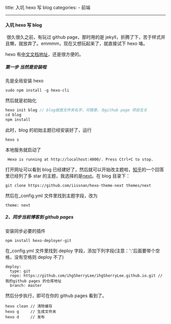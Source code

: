 title: 入坑 hexo 写 blog
categories: - 前端

---

#### 入坑 hexo 写 blog

​ 很久很久之前，有玩过 github page，那时用的是 jekyll，折腾了下，苦于样式并且懒，就放弃了。emmmm，现在又想玩起来了，就直接试下 hexo 咯。

hexo 有[中文文档地址](https://hexo.io/zh-cn/docs/index.html)，还是很方便的。

##### 第一步 当然是安装啦

先是全局安装 hexo

```
sudo npm install -g hexo-cli
```

然后就是初始化

```javascript
hexo init blog // blog就是文件夹名字，可随意，与github page 项目无关
cd blog
npm install
```

此时，blog 的初始主题已经安装好了，运行

```
hexo s
```

本地服务就启动了

```
 Hexo is running at http://localhost:4000/. Press Ctrl+C to stop.
```

打开网址可以看到 blog 已经建好了，然后就可以开始改主题啦，[知乎](https://www.zhihu.com/question/24422335)的一个回答里已经列了多 star 的主题，我选择的是[next](https://github.com/iissnan/hexo-theme-next/blob/master/README.cn.md)。在 blog 目录下：

```
git clone https://github.com/iissnan/hexo-theme-next themes/next
```

然后在\_config.yml 文件里找到主题字段，改为

```
theme: next
```

##### 2、同步当前博客到 github pages

安装同步必要的插件

```
npm install hexo-deployer-git
```

在\_config.yml 文件里找到 deploy 字段，添加下列字段(注意：':'后面要带个空格，没有空格则 deploy 不了)

```
deploy:
  type: git
  repo: https://github.com/ihgSherryLee/ihgSherryLee.github.io.git // 我的github pages 的仓库地址
  branch: master
```

然后分步执行，即可在你的 github pages 看到了。

```
hexo clean // 清除缓存
hexo g     // 生成文件夹
hexo d     // 发布
```
